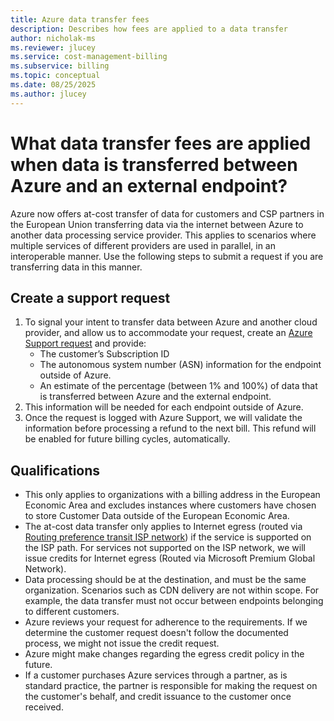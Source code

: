 ```yaml
---
title: Azure data transfer fees
description: Describes how fees are applied to a data transfer
author: nicholak-ms
ms.reviewer: jlucey
ms.service: cost-management-billing
ms.subservice: billing
ms.topic: conceptual
ms.date: 08/25/2025
ms.author: jlucey
---
```


# What data transfer fees are applied when data is transferred between Azure and an external endpoint?

Azure now offers at-cost transfer of data for customers and CSP partners in the European Union transferring data via the internet between Azure to another data processing service provider. This applies to scenarios where multiple services of different providers are used in parallel, in an interoperable manner. Use the following steps to submit a request if you are transferring data in this manner.

## Create a support request

1.	To signal your intent to transfer data between Azure and another cloud provider, and allow us to accommodate your request, create an [Azure Support request](https://portal.azure.com/#view/Microsoft_Azure_Support/HelpAndSupportBlade/%7E/overview) and provide:
    *	The customer’s Subscription ID
    *	The autonomous system number (ASN) information for the endpoint outside of Azure.
    *	An estimate of the percentage (between 1% and 100%) of data that is transferred between Azure and the external endpoint.
2.	This information will be needed for each endpoint outside of Azure.
3.	Once the request is logged with Azure Support, we will validate the information before processing a refund to the next bill. This refund will be enabled for future billing cycles, automatically.

## Qualifications
* This only applies to organizations with a billing address in the European Economic Area and excludes instances where customers have chosen to store Customer Data outside of the European Economic Area.
* The at-cost data transfer only applies to Internet egress (routed via [Routing preference transit ISP network](https://learn.microsoft.com/azure/virtual-network/ip-services/routing-preference-overview)) if the service is supported on the ISP path. For services not supported on the ISP network, we will issue credits for Internet egress (Routed via Microsoft Premium Global Network).
* Data processing should be at the destination, and must be the same organization. Scenarios such as CDN delivery are not within scope. For example, the data transfer must not occur between endpoints belonging to different customers. 
* Azure reviews your request for adherence to the requirements. If we determine the customer request doesn't follow the documented process, we might not issue the credit request.
* Azure might make changes regarding the egress credit policy in the future.
* If a customer purchases Azure services through a partner, as is standard practice, the partner is responsible for making the request on the customer's behalf, and credit issuance to the customer once received.
